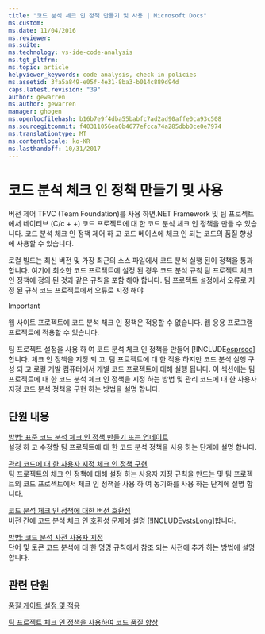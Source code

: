 ```yaml
---
title: "코드 분석 체크 인 정책 만들기 및 사용 | Microsoft Docs"
ms.custom: 
ms.date: 11/04/2016
ms.reviewer: 
ms.suite: 
ms.technology: vs-ide-code-analysis
ms.tgt_pltfrm: 
ms.topic: article
helpviewer_keywords: code analysis, check-in policies
ms.assetid: 3fa5a849-e05f-4e31-8ba3-b014c889d94d
caps.latest.revision: "39"
author: gewarren
ms.author: gewarren
manager: ghogen
ms.openlocfilehash: b16b7e9f4dba55babfc7ad2ad90affe0ca93c508
ms.sourcegitcommit: f40311056ea0b4677efcca74a285dbb0ce0e7974
ms.translationtype: MT
ms.contentlocale: ko-KR
ms.lasthandoff: 10/31/2017
---
```

# <a name="creating-and-using-code-analysis-check-in-policies"></a>코드 분석 체크 인 정책 만들기 및 사용
버전 제어 TFVC (Team Foundation)를 사용 하면.NET Framework 및 팀 프로젝트에서 네이티브 (C/c + +) 코드 프로젝트에 대 한 코드 분석 체크 인 정책을 만들 수 있습니다. 코드 분석 체크 인 정책 제어 하 고 코드 베이스에 체크 인 되는 코드의 품질 향상에 사용할 수 있습니다.  
  
 로컬 빌드는 최신 버전 및 가장 최근의 소스 파일에서 코드 분석 실행 된이 정책을 통과 합니다. 여기에 최소한 코드 프로젝트에 설정 된 경우 코드 분석 규칙 팀 프로젝트 체크 인 정책에 정의 된 것과 같은 규칙을 포함 해야 합니다. 팀 프로젝트 설정에서 오류로 지정 된 규칙 코드 프로젝트에서 오류로 지정 해야  
  
> [!IMPORTANT]
>  웹 사이트 프로젝트에 코드 분석 체크 인 정책은 적용할 수 없습니다. 웹 응용 프로그램 프로젝트에 적용할 수 있습니다.  
  
 팀 프로젝트 설정을 사용 하 여 코드 분석 체크 인 정책을 만들어 [!INCLUDE[esprscc](../code-quality/includes/esprscc_md.md)]합니다. 체크 인 정책을 지정 되 고, 팀 프로젝트에 대 한 적용 하지만 코드 분석 실행 구성 되 고 로컬 개발 컴퓨터에서 개별 코드 프로젝트에 대해 실행 됩니다. 이 섹션에는 팀 프로젝트에 대 한 코드 분석 체크 인 정책을 지정 하는 방법 및 관리 코드에 대 한 사용자 지정 코드 분석 정책을 구현 하는 방법을 설명 합니다.  
  
## <a name="in-this-section"></a>단원 내용  
 [방법: 표준 코드 분석 체크 인 정책 만들기 또는 업데이트](../code-quality/how-to-create-or-update-standard-code-analysis-check-in-policies.md)  
 설정 하 고 수정할 팀 프로젝트에 대 한 코드 분석 정책을 사용 하는 단계에 설명 합니다.  
  
 [관리 코드에 대 한 사용자 지정 체크 인 정책 구현](../code-quality/implementing-custom-code-analysis-check-in-policies-for-managed-code.md)  
 팀 프로젝트의 체크 인 정책에 대해 설정 하는 사용자 지정 규칙을 만드는 및 팀 프로젝트의 코드 프로젝트에서 체크 인 정책을 사용 하 여 동기화를 사용 하는 단계에 설명 합니다.  
  
 [코드 분석 체크 인 정책에 대한 버전 호환성](../code-quality/version-compatibility-for-code-analysis-check-in-policies.md)  
 버전 간에 코드 분석 체크 인 호환성 문제에 설명 [!INCLUDE[vstsLong](../code-quality/includes/vstslong_md.md)]합니다.  
  
 [방법: 코드 분석 사전 사용자 지정](../code-quality/how-to-customize-the-code-analysis-dictionary.md)  
 단어 및 토큰 코드 분석에 대 한 명명 규칙에서 참조 되는 사전에 추가 하는 방법에 설명 합니다.  
  
## <a name="related-sections"></a>관련 단원  
 [품질 게이트 설정 및 적용](http://msdn.microsoft.com/Library/bdc5666e-6cf0-45b2-a0a1-133c3f61e852)  
  
 [팀 프로젝트 체크 인 정책을 사용하여 코드 품질 향상](../code-quality/enhancing-code-quality-with-team-project-check-in-policies.md)
